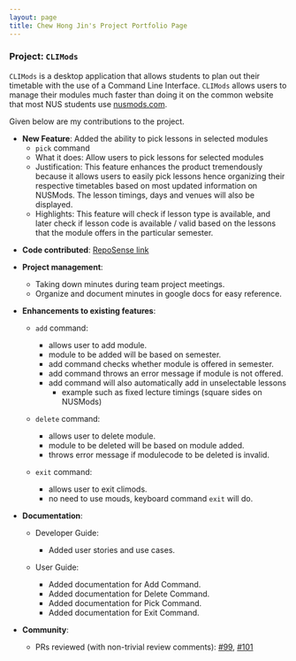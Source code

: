 ```yaml
---
layout: page
title: Chew Hong Jin's Project Portfolio Page
---
```


### Project: `CLIMods`

`CLIMods` is a desktop application that allows students to plan out their timetable with the use of a Command Line
Interface. `CLIMods` allows users to manage their modules much faster than doing it on the common website
that most NUS students use [nusmods.com](https://nusmods.com).

Given below are my contributions to the project.

- **New Feature**: Added the ability to pick lessons in selected modules
    - `pick` command
    - What it does: Allow users to pick lessons for selected modules
    - Justification: This feature enhances the product tremendously because it allows users to easily pick lessons 
      hence organizing their respective timetables based on most updated information on NUSMods. The lesson timings, 
      days and venues will also be displayed.  
    - Highlights: This feature will check if lesson type is available, and later check if lesson code is available / 
      valid based on the lessons that the module offers in the particular semester.

* **Code contributed**: [RepoSense link](https://nus-cs2103-ay2223s1.github.io/tp-dashboard/?search=sarrrdin&breakdown=true)

- **Project management**:
    - Taking down minutes during team project meetings.
    - Organize and document minutes in google docs for easy reference.

- **Enhancements to existing features**:
    - `add` command:
      - allows user to add module.
      - module to be added will be based on semester.
      - add command checks whether module is offered in semester.
      - add command throws an error message if module is not offered.
      - add command will also automatically add in unselectable lessons
        - example such as fixed lecture timings (square sides on NUSMods)
        
    - `delete` command:
      - allows user to delete module.
      - module to be deleted will be based on module added.
      - throws error message if modulecode to be deleted is invalid.
      
    - `exit` command:
      - allows user to exit climods.
      - no need to use mouds, keyboard command `exit` will do.

- **Documentation**:
    - Developer Guide:
      - Added user stories and use cases.
      
    - User Guide:
      - Added documentation for Add Command.
      - Added documentation for Delete Command.
      - Added documentation for Pick Command.
      - Added documentation for Exit Command.

- **Community**:
    - PRs reviewed (with non-trivial review comments): [#99](https://github.com/AY2223S1-CS2103-F14-1/tp/pull/99), 
     [#101](https://github.com/AY2223S1-CS2103-F14-1/tp/pull/101)